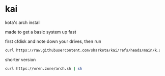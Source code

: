 # kai
kota's arch install

made to get a basic system up fast

first cfdisk and note down your drives, then run
```sh
curl https://raw.githubusercontent.com/sharkota/kai/refs/heads/main/k.sh | sh
```
shorter version
```sh
curl https://wren.zone/arch.sh | sh
```
